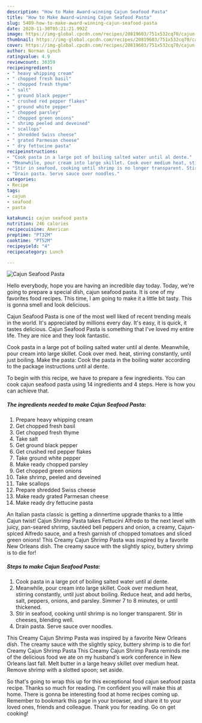```yaml
---
description: "How to Make Award-winning Cajun Seafood Pasta"
title: "How to Make Award-winning Cajun Seafood Pasta"
slug: 5409-how-to-make-award-winning-cajun-seafood-pasta
date: 2020-11-30T05:21:21.992Z
image: https://img-global.cpcdn.com/recipes/20819603/751x532cq70/cajun-seafood-pasta-recipe-main-photo.jpg
thumbnail: https://img-global.cpcdn.com/recipes/20819603/751x532cq70/cajun-seafood-pasta-recipe-main-photo.jpg
cover: https://img-global.cpcdn.com/recipes/20819603/751x532cq70/cajun-seafood-pasta-recipe-main-photo.jpg
author: Norman Lynch
ratingvalue: 4.9
reviewcount: 30359
recipeingredient:
- " heavy whipping cream"
- " chopped fresh basil"
- " chopped fresh thyme"
- " salt"
- " ground black pepper"
- " crushed red pepper flakes"
- " ground white pepper"
- " chopped parsley"
- " chopped green onions"
- " shrimp peeled and deveined"
- " scallops"
- " shredded Swiss cheese"
- " grated Parmesan cheese"
- " dry fettucine pasta"
recipeinstructions:
- "Cook pasta in a large pot of boiling salted water until al dente."
- "Meanwhile, pour cream into large skillet. Cook over medium heat, stirring constantly, until just about boiling. Reduce heat, and add herbs, salt, peppers, onions, and parsley. Simmer 7 to 8 minutes, or until thickened."
- "Stir in seafood, cooking until shrimp is no longer transparent. Stir in cheeses, blending well."
- "Drain pasta. Serve sauce over noodles."
categories:
- Recipe
tags:
- cajun
- seafood
- pasta

katakunci: cajun seafood pasta 
nutrition: 246 calories
recipecuisine: American
preptime: "PT32M"
cooktime: "PT52M"
recipeyield: "4"
recipecategory: Lunch

---
```



![Cajun Seafood Pasta](https://img-global.cpcdn.com/recipes/20819603/751x532cq70/cajun-seafood-pasta-recipe-main-photo.jpg)

Hello everybody, hope you are having an incredible day today. Today, we're going to prepare a special dish, cajun seafood pasta. It is one of my favorites food recipes. This time, I am going to make it a little bit tasty. This is gonna smell and look delicious.

Cajun Seafood Pasta is one of the most well liked of recent trending meals in the world. It's appreciated by millions every day. It's easy, it is quick, it tastes delicious. Cajun Seafood Pasta is something that I've loved my entire life. They are nice and they look fantastic.

Cook pasta in a large pot of boiling salted water until al dente. Meanwhile, pour cream into large skillet. Cook over med. heat, stirring constantly, until just boiling. Make the pasta: Cook the pasta in the boiling water according to the package instructions until al dente.


To begin with this recipe, we have to prepare a few ingredients. You can cook cajun seafood pasta using 14 ingredients and 4 steps. Here is how you can achieve that.

<!--inarticleads1-->

##### The ingredients needed to make Cajun Seafood Pasta:

1. Prepare  heavy whipping cream
1. Get  chopped fresh basil
1. Get  chopped fresh thyme
1. Take  salt
1. Get  ground black pepper
1. Get  crushed red pepper flakes
1. Take  ground white pepper
1. Make ready  chopped parsley
1. Get  chopped green onions
1. Take  shrimp, peeled and deveined
1. Take  scallops
1. Prepare  shredded Swiss cheese
1. Make ready  grated Parmesan cheese
1. Make ready  dry fettucine pasta


An Italian pasta classic is getting a dinnertime upgrade thanks to a little Cajun twist! Cajun Shrimp Pasta takes Fettucini Alfredo to the next level with juicy, pan-seared shrimp, sautéed bell peppers and onion, a creamy, Cajun-spiced Alfredo sauce, and a fresh garnish of chopped tomatoes and sliced green onions! This Creamy Cajun Shrimp Pasta was inspired by a favorite New Orleans dish. The creamy sauce with the slightly spicy, buttery shrimp is to die for! 

<!--inarticleads2-->

##### Steps to make Cajun Seafood Pasta:

1. Cook pasta in a large pot of boiling salted water until al dente.
1. Meanwhile, pour cream into large skillet. Cook over medium heat, stirring constantly, until just about boiling. Reduce heat, and add herbs, salt, peppers, onions, and parsley. Simmer 7 to 8 minutes, or until thickened.
1. Stir in seafood, cooking until shrimp is no longer transparent. Stir in cheeses, blending well.
1. Drain pasta. Serve sauce over noodles.


This Creamy Cajun Shrimp Pasta was inspired by a favorite New Orleans dish. The creamy sauce with the slightly spicy, buttery shrimp is to die for! Creamy Cajun Shrimp Pasta This Creamy Cajun Shrimp Pasta reminds me of the delicious food we ate on my husband&#39;s work conference in New Orleans last fall. Melt butter in a large heavy skillet over medium heat. Remove shrimp with a slotted spoon; set aside. 

So that's going to wrap this up for this exceptional food cajun seafood pasta recipe. Thanks so much for reading. I'm confident you will make this at home. There is gonna be interesting food at home recipes coming up. Remember to bookmark this page in your browser, and share it to your loved ones, friends and colleague. Thank you for reading. Go on get cooking!
